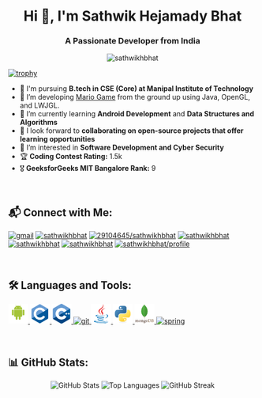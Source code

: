 <h1 align="center">Hi 👋, I'm Sathwik Hejamady Bhat</h1>
<h3 align="center">A Passionate Developer from India</h3>

<p align="center"> <img src="https://komarev.com/ghpvc/?username=sathwikhbhat&label=Profile%20views&color=0e75b6&style=flat" alt="sathwikhbhat" /> </p>

[![trophy](https://github-profile-trophy.vercel.app/?username=sathwikhbhat&theme=matrix&margin-w=15&no-bg=true)](https://github.com/ryo-ma/github-profile-trophy)

- 🏫 I'm pursuing **B.tech in CSE (Core) at Manipal Institute of Technology**
- 🔭 I’m developing [Mario Game](https://github.com/sathwikhbhat/Mario) from the ground up using Java, OpenGL, and LWJGL.
- 🌱 I’m currently learning **Android Development** and **Data Structures and Algorithms**
- 👯 I look forward to **collaborating on open-source projects that offer learning opportunities**
- 👀 I’m interested in **Software Development and Cyber Security**
- 🏆 **Coding Contest Rating:** 1.5k
- 🎖 **GeeksforGeeks MIT Bangalore Rank:** 9

<br>

## 📬 Connect with Me:
<p align="left">
  <a href="mailto:sathwikhbhat@gmail.com" target="blank"><img src="https://upload.wikimedia.org/wikipedia/commons/thumb/7/7e/Gmail_icon_%282020%29.svg/1280px-Gmail_icon_%282020%29.svg.png" alt="gmail" height="24" width="32" /></a>
  <a href="https://linkedin.com/in/sathwikhbhat" target="blank"><img src="https://raw.githubusercontent.com/rahuldkjain/github-profile-readme-generator/master/src/images/icons/Social/linked-in-alt.svg" alt="sathwikhbhat" height="30" width="40" /></a>
  <a href="https://stackoverflow.com/users/29104645/sathwikhbhat" target="blank"><img src="https://raw.githubusercontent.com/rahuldkjain/github-profile-readme-generator/master/src/images/icons/Social/stack-overflow.svg" alt="29104645/sathwikhbhat" height="30" width="40" /></a>
  <a href="https://instagram.com/sathwikhbhat" target="blank"><img src="https://raw.githubusercontent.com/rahuldkjain/github-profile-readme-generator/master/src/images/icons/Social/instagram.svg" alt="sathwikhbhat" height="30" width="40" /></a>
  <a href="https://codeforces.com/profile/sathwikhbhat" target="blank"><img src="https://raw.githubusercontent.com/rahuldkjain/github-profile-readme-generator/master/src/images/icons/Social/codeforces.svg" alt="sathwikhbhat" height="30" width="40" /></a>
  <a href="https://www.leetcode.com/sathwikhbhat" target="blank"><img src="https://raw.githubusercontent.com/rahuldkjain/github-profile-readme-generator/master/src/images/icons/Social/leet-code.svg" alt="sathwikhbhat" height="30" width="40" /></a>
  <a href="https://auth.geeksforgeeks.org/user/sathwikhbhat/profile" target="blank"><img src="https://raw.githubusercontent.com/rahuldkjain/github-profile-readme-generator/master/src/images/icons/Social/geeks-for-geeks.svg" alt="sathwikhbhat/profile" height="33" width="44" /></a>
</p>

<br>

## 🛠️ Languages and Tools:
<p align="left">
  <a href="https://developer.android.com" target="_blank" rel="noreferrer"> <img src="https://raw.githubusercontent.com/devicons/devicon/master/icons/android/android-original-wordmark.svg" alt="android" width="40" height="40"/> </a>
  <a href="https://www.cprogramming.com/" target="_blank" rel="noreferrer"> <img src="https://raw.githubusercontent.com/devicons/devicon/master/icons/c/c-original.svg" alt="c" width="40" height="40"/> </a>
  <a href="https://www.w3schools.com/cpp/" target="_blank" rel="noreferrer"> <img src="https://raw.githubusercontent.com/devicons/devicon/master/icons/cplusplus/cplusplus-original.svg" alt="cplusplus" width="40" height="40"/> </a>
  <a href="https://git-scm.com/" target="_blank" rel="noreferrer"> <img src="https://www.vectorlogo.zone/logos/git-scm/git-scm-icon.svg" alt="git" width="40" height="40"/> </a>
  <a href="https://www.java.com" target="_blank" rel="noreferrer"> <img src="https://raw.githubusercontent.com/devicons/devicon/master/icons/java/java-original.svg" alt="java" width="40" height="40"/> </a>
  <a href="https://www.python.org" target="_blank" rel="noreferrer"> <img src="https://raw.githubusercontent.com/devicons/devicon/master/icons/python/python-original.svg" alt="python" width="40" height="40"/> </a>  
  <a href="https://www.mongodb.com/" target="_blank" rel="noreferrer"> <img src="https://raw.githubusercontent.com/devicons/devicon/master/icons/mongodb/mongodb-original-wordmark.svg" alt="mongodb" width="40" height="40"/> </a> 
  <a href="https://spring.io/" target="_blank" rel="noreferrer"> <img src="https://www.vectorlogo.zone/logos/springio/springio-icon.svg" alt="spring" width="40" height="40"/> </a> </a>
</p>

<br>

## 📊 GitHub Stats:
<p align="center">
  <img src="https://github-readme-stats.vercel.app/api?username=sathwikhbhat&show_icons=true&locale=en&theme=chartreuse-dark&hide_border=false" alt="GitHub Stats" />
  <img src="https://github-readme-stats.vercel.app/api/top-langs?username=sathwikhbhat&show_icons=true&locale=en&layout=compact&theme=chartreuse-dark&hide_border=false" alt="Top Languages" />
  <img src="https://github-readme-streak-stats.herokuapp.com/?user=sathwikhbhat&theme=chartreuse-dark&hide_border=false" alt="GitHub Streak" />
</p>


